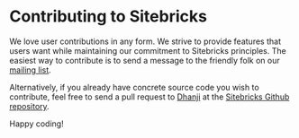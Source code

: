 
# Contributing to Sitebricks

We love user contributions in any form. We strive to provide features that users want while maintaining
our commitment to Sitebricks principles. The easiest way to contribute is to send a message to the
 friendly folk on our [mailing list](http://groups.google.com/group/google-sitebricks).

Alternatively, if you already have concrete source code you wish to contribute, feel free to send
 a pull request to [Dhanji](http://twitter.com/dhanji) at the
  [Sitebricks Github repository](http://github.com/dhanji/sitebricks).

Happy coding!
